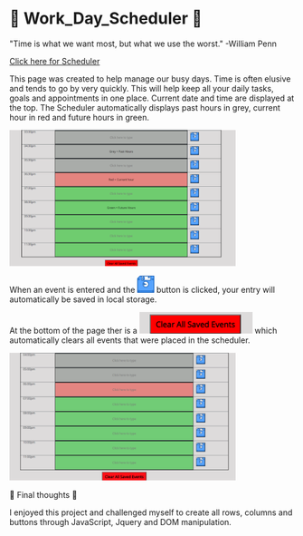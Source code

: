 # 📆 Work_Day_Scheduler 📆

"Time is what we want most, but what we use the worst."   -William Penn

[Click here for Scheduler](https://cenzo-cmd.github.io/Work_Day_Scheduler/)

This page was created to help manage our busy days.  Time is often elusive and tends to go by very quickly.  This will help keep all your daily tasks, goals and appointments in one place.  Current date and time are displayed at the top. The Scheduler automatically displays past hours in grey, current hour in red and future hours in green.

<img src="assets/images/overview1.png" width="400px">

When an event is entered and the <img src="assets/images/save.png" width="30px"> button is clicked, your entry will automatically be saved in local storage.

At the bottom of the page ther is a <img src="assets/images/clearBtn.png" width="200px"> which automatically clears all events that were placed in the scheduler.

<img src="assets/images/overview2.png" width="400px">

📌 Final thoughts 📌

I enjoyed this project and challenged myself to create all rows, columns and buttons through JavaScript, Jquery and DOM manipulation.    



